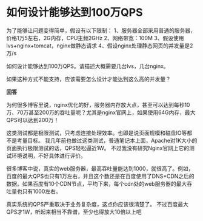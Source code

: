 # 如何设计能够达到100万QPS

为了能够让问题变得简单，假设有以下限制：
1、服务器全部采用普通的服务器，价格1万5左右，2G内存，CPU主频2GHz
2、网络带宽：100M
3、假设使用lvs+nginx+tomcat，nginx做静态请求
4、假设nginx处理静态网页的并发量是2万/s

如何设计能够达到100万QPS。请描述大概需要几台lvs，几台nginx。

如果这种方式不能支持，应该需要怎么设计才能达到这么高的并发量？

**回答**

为何很多博客里说，nginx优化的好，服务器内存放大点，甚至可以达到每秒10万、70万甚至200万的吞吐量呢？尤其是nginx官网上，如果使用64G内存，最大QPS可以达到200万！

这类测试都是极限测试，只考虑连接处理效率。也即是说页面规模和磁盘IO等都不是考量目标。 我几年前也做过这类测试，普通笔记本上面，Apache对1K大小的页面执行极限测试的话，QPS轻松逼近1W。 不过我没有研究Nginx官网上它的测试环境说明，不好具体进行评价。

很多博客中说，真实的web服务器，最高吞吐量能达到1000，就很高了。例如，百度的最大QPS也只有1万左右，并且这个数还是在百度使用了DNS+CDN之后的数据。如果百度有10个CDN节点，平均下来，每个cdn处的web服务器的最大吞吐量也只有1000左右。

真实系统的QPS严重取决于业务复杂度，这点你应该很清楚了。 不过百度最大QPS才1W，听起来相当不靠谱，至少也得放大10倍以上吧
